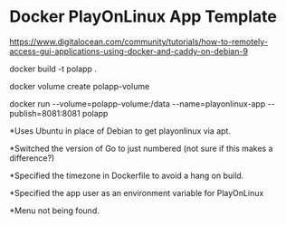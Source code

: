 # Docker PlayOnLinux App Template

https://www.digitalocean.com/community/tutorials/how-to-remotely-access-gui-applications-using-docker-and-caddy-on-debian-9

docker build -t polapp .

docker volume create polapp-volume

docker run --volume=polapp-volume:/data --name=playonlinux-app --publish=8081:8081 polapp


*Uses Ubuntu in place of Debian to get playonlinux via apt.

*Switched the version of Go to just numbered (not sure if this makes a difference?)

*Specified the timezone in Dockerfile to avoid a hang on build.

*Specified the app user as an environment variable for PlayOnLinux

*Menu not being found.
